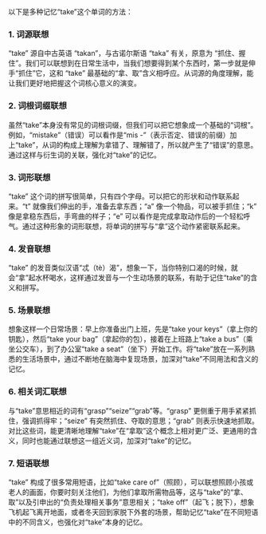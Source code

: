 以下是多种记忆“take”这个单词的方法：

### 1. 词源联想
“take” 源自中古英语 “takan”，与古诺尔斯语 “taka” 有关，原意为 “抓住、握住”。我们可以联想到在日常生活中，当我们想要得到某个东西时，第一步就是伸手“抓住”它，这和 “take” 最基础的“拿、取”含义相呼应。从词源的角度理解，能让我们更好地把握这个词核心意义的演变。

### 2. 词根词缀联想
虽然“take”本身没有常见的词根词缀，但我们可以把它想象成一个基础的“词根”。例如，“mistake”（错误）可以看作是“mis -”（表示否定、错误的前缀）加上“take”，从词的构成上理解为拿错了、理解错了，所以就产生了“错误”的意思。通过这样与衍生词的关联，强化对“take”的记忆。

### 3. 词形联想
“take” 这个词的拼写很简单，只有四个字母。可以把它的形状和动作联系起来。“t” 就像我们伸出的手，准备去拿东西；“a” 像一个物品，可以被手抓住；“k” 像是拿稳东西后，手弯曲的样子；“e” 可以看作是完成拿取动作后的一个轻松呼气。通过这种形象的词形联想，将单词的拼写与“拿”这个动作紧密联系起来。

### 4. 发音联想
“take” 的发音类似汉语“忒（tè）渴”，想象一下，当你特别口渴的时候，就会“拿”起水杯喝水，这样通过发音与一个生动场景的联系，有助于记住“take”的含义和拼写。

### 5. 场景联想
想象这样一个日常场景：早上你准备出门上班，先是“take your keys”（拿上你的钥匙），然后“take your bag”（拿起你的包），接着在上班路上“take a bus”（乘坐公交车），到了办公室“take a seat”（坐下）开始工作。将“take”放在一系列熟悉的生活场景中，通过不断地在脑海中复现场景，加深对“take”不同用法和含义的记忆。

### 6. 相关词汇联想
与“take”意思相近的词有“grasp”“seize”“grab”等。“grasp” 更侧重于用手紧紧抓住，强调抓得牢；“seize” 有突然抓住、夺取的意思；“grab” 则表示快速地抓取。对比这些词，能更清晰地理解“take”在“拿取”这个概念上相对更广泛、更通用的含义，同时也能通过联想这一组近义词，加深对“take”的记忆。

### 7. 短语联想
“take” 构成了很多常用短语，比如“take care of”（照顾），可以联想照顾小孩或老人的画面，你要时刻关注他们，为他们拿取所需物品等，这与“take”的“拿、取”以及引申出的“负责处理相关事务”意思相关；“take off”（起飞；脱下），想象飞机起飞离开地面，或者冬天回到家脱下外套的场景，帮助记忆“take”在不同短语中的不同含义，也强化对“take”本身的记忆。 